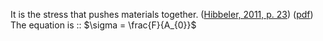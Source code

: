 It is the stress that pushes materials together. ([Hibbeler, 2011, p. 23](zotero://select/library/items/XW832UJH)) ([pdf](zotero://open-pdf/library/items/5Q89FKQF?page=42&annotation=8FDUA93L)) The equation is :: $\sigma = \frac{F}{A_{0}}$ 